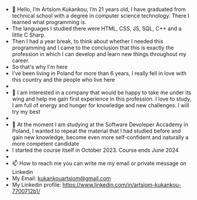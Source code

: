 
- 👋 Hello, I’m Artsiom Kukankou, I’m 21 years old, I have graduated from technical school with a degree in computer science technology. There I learned what programming is.
-  The languages ​​I studied there were HTML, CSS, JS, SQL, C++ and a little C Sharp.
-  Then I had a year break, to think about whether I needed this programming and I came to the conclusion that this is exactly the profession in which I can develop and learn new things throughout my career.
-  So that's why I'm here
-  I’ve been living in Poland for more than 6 years, I really fell in love with this country and the people who live here 
-  
- 👀 I am interested in a company that would be happy to take me under its wing and help me gain first experience in this profession. I love to study, I am full of energy and hunger for knowledge and new challenges. I will try my best
- 
-  🌱 At the moment I am studying at the Software Devoleper Accademy in Poland, I wanted to repeat the material that I had studied before and gain new knowledge, become even more self-confident and naturally a more competent candidate
-  I started the course itself in October 2023. Course ends June 2024
-  
-  📫 How to reach me you can write me my email or private message on Linkedin
-  My Email: kukankouartsiom@gmail.com
-  My Linkedin profile: https://www.linkedin.com/in/artsiom-kukankou-7700712b1/
